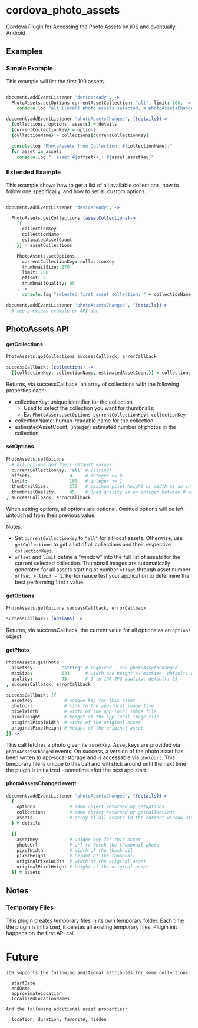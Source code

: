 # cordova_photo_assets
Cordova Plugin for Accessing the Photo Assets on iOS and eventually Android

## Examples

### Simple Example

This example will list the first 100 assets.

```coffeescript

document.addEventListener 'deviceready', ->
  PhotoAssets.setOptions currentAssetCollection: "all", limit: 100, ->
    console.log "all (local) photo assets selected, a photoAssetsChanged event will follow shortly"

document.addEventListener 'photoAssetsChanged', ({details})->
  {collections, options, assets} = details
  {currentCollectionKey} = options
  {collectionName} = collections[currentCollectionKey]

  console.log "PhotoAssets from Collection: #{collectionName}:"
  for asset in assets
    console.log "  asset #{offset++}: #{asset.assetKey}"
```

### Extended Example

This example shows how to get a list of all available collections, how to follow one specifically, and how to set all custom options.

```coffeescript

document.addEventListener 'deviceready', ->

  PhotoAssets.getCollections (assetCollections)->
    [{
      collectionKey
      collectionName
      estimatedAssetCount
    }] = assetCollections

    PhotoAssets.setOptions
      currentCollectionKey: collectionKey
      thumbnailSize: 270
      limit: 100
      offset: 0
      thumbnailQuality: 95
    , ->
      console.log "selected first asset collection: " + collectionName

document.addEventListener 'photoAssetsChanged', ({details})->
  # see previous example or API doc
```

## PhotoAssets API

#### getCollections
```coffeescript
PhotoAssets.getCollections successCallback, errorCallback

successCallback: (collections) ->
  [{collectionKey, collectionName, estimatedAssetCount}] = collections
```

Returns, via successCallback, an array of collections with the following properties each:

* collectionKey: unique identifier for the collection
  * Used to select the collection you want for thumbnails:
  * Ex: ```PhotoAssets.setOptions currentCollectionKey: collectionKey```
* collectionName: human-readable name for the collection
* estimatedAssetCount: (integer) estimated number of photos in the collection

#### setOptions
```coffeescript
PhotoAssets.setOptions
  # all options and their default values:
  currentCollectionKey: "all" # (string)
  offset:               0     # integer >= 0
  limit:                100   # integer >= 1
  thumbnailSize:        270   # maximum pixel height or width as an integer
  thumbnailQuality:     95    # Jpeg quality as an integer between 0 and 100
, successCallback, errorCallback
```

When setting options, all options are optional. Omitted options will be left untouched from their previous value.

Notes:

* Set ```currentCollectionKey``` to ```"all"``` for all local assets. Otherwise, use ```getCollections``` to get a list of all collections and their respective ```collectionKeys```.
* ```offset``` and ```limit``` define a "window" into the full list of assets for the current selected collection. Thumbnail images are automatically generated for all assets starting at number ```offset``` through asset number ```offset + limit - 1```. Performance test your application to determine the best performing ```limit``` value.

#### getOptions
```coffeescript
PhotoAssets.getOptions successCallback, errorCallback

successCallback: (options) ->
```

Returns, via successCallback, the current value for all options as an ```options``` object.

#### getPhoto

```coffeescript
PhotoAssets.getPhoto
  assetKey:          "string" # required - see photoAssetsChanged
  maxSize:           123      # width and height <= maxSize. default: no max
  quality:           95       # 0 to 100 JPG quality. default: 95
, successCallback, errorCallback

successCallback: ({
  assetKey            # unique key for this asset
  photoUrl            # link to the app-local image file
  pixelWidth          # width of the app-local image file
  pixelHeight         # height of the app-local image file
  originalPixelWidth  # width of the original asset
  originalPixelHeight # height of the original asset
}) ->
```

This call fetches a photo given its ```assetKey```. Asset keys are provided via ```photoAssetsChanged``` events. On success, a version of the photo asset has been writen to app-local storage and is accessable via ```photoUrl```. This temporary file is unique to this call and will stick around until the next time the plugin is initialized - sometime after the next app start.

#### photoAssetsChanged event

```coffeescript
document.addEventListener 'photoAssetsChanged', ({details})->
  {
    options             # same object returned by getOptions
    collections         # same object returned by getCollections
    assets              # array of all assets in the current window with valid thumbnails
  } = details

  [{
    assetKey            # unique key for this asset
    photoUrl            # url to fetch the thumbnail photo
    pixelWidth          # width of the thumbnail
    pixelHeight         # height of the thumbnail
    originalPixelWidth  # width of the original asset
    originalPixelHeight # height of the original asset
  }] = assets
```

## Notes

### Temporary Files

This plugin creates temporary files in its own temporary folder. Each time the plugin is initialized, it deletes all existing temporary files. Plugin init happens on the first API call.

# Future

```
iOS supports the following additional attributes for some collections:

  startDate
  endDate
  approximateLocation
  localizedLocationNames

And the following additional asset properties:

  location, duration, favorite, hidden
```
